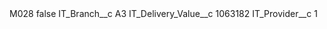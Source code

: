 <?xml version="1.0" encoding="UTF-8"?>
<CustomMetadata xmlns="http://soap.sforce.com/2006/04/metadata" xmlns:xsi="http://www.w3.org/2001/XMLSchema-instance" xmlns:xsd="http://www.w3.org/2001/XMLSchema">
    <label>M028</label>
    <protected>false</protected>
    <values>
        <field>IT_Branch__c</field>
        <value xsi:type="xsd:string">A3</value>
    </values>
    <values>
        <field>IT_Delivery_Value__c</field>
        <value xsi:type="xsd:string">1063182</value>
    </values>
    <values>
        <field>IT_Provider__c</field>
        <value xsi:type="xsd:string">1</value>
    </values>
</CustomMetadata>
